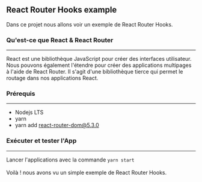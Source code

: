 ## React Router Hooks example
Dans ce projet nous allons voir un exemple de React Router Hooks.

### Qu'est-ce que React & React Router
---
React est une bibliothèque JavaScript pour créer des interfaces utilisateur. Nous pouvons également l'étendre pour créer des applications multipages à l'aide de React Router. Il s'agit d'une bibliothèque tierce qui permet le routage dans nos applications React.

### Prérequis
---
- Nodejs LTS
- yarn
- yarn add react-router-dom@5.3.0

### Exécuter et tester l'App
---
Lancer l'applications avec la commande `yarn start`
<br/>
<br/>
Voilà ! nous avons vu un simple exemple de React Router Hooks.
